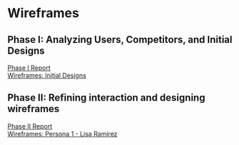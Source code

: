 # Wireframes
## Phase I: Analyzing Users, Competitors, and Initial Designs
[Phase I Report](../phaseI/README.md)\
[Wireframes: Initial Designs](initialWireFrames/README.md)
## Phase II: Refining interaction and designing wireframes
[Phase II Report](../phaseII/README.md)\
[Wireframes: Persona 1 - Lisa Ramirez ](LisaRamirez/README.md)
